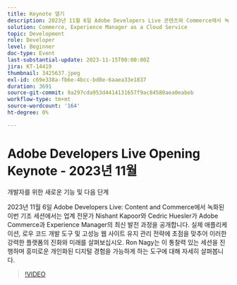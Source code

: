 ```yaml
---
title: Keynote 열기
description: 2023년 11월 6일 Adobe Developers Live 콘텐츠와 Commerce에서 녹화된 이번 기조세션에서는 업계 전문가 Nishant Kapoor와 Cedric Huesler가 Adobe Commerce과 Experience Manager의 최신 발전 과정을 공개한다. 실제 애플리케이션, 로우 코드 개발 도구 및 고성능 웹 사이트 유지 관리 전략에 초점을 맞추어 이러한 강력한 플랫폼의 진화와 미래를 살펴보십시오. Ron Nagy는 이 통찰력 있는 세션을 진행하며 흥미로운 개인화된 디지털 경험을 가능하게 하는 도구에 대해 자세히 살펴봅니다.
solution: Commerce, Experience Manager as a Cloud Service
topic: Development
role: Developer
level: Beginner
doc-type: Event
last-substantial-update: 2023-11-15T00:00:00Z
jira: KT-14419
thumbnail: 3425637.jpeg
exl-id: c69e338a-fb6e-4bcc-bd8e-6aaea33e1837
duration: 3691
source-git-commit: 9a297cda953d4414131657f9ac84580aea0eabeb
workflow-type: tm+mt
source-wordcount: '164'
ht-degree: 0%

---
```


# Adobe Developers Live Opening Keynote - 2023년 11월

개발자를 위한 새로운 기능 및 다음 단계

2023년 11월 6일 Adobe Developers Live: Content and Commerce에서 녹화된 이번 기조 세션에서는 업계 전문가 Nishant Kapoor와 Cedric Huesler가 Adobe Commerce과 Experience Manager의 최신 발전 과정을 공개합니다. 실제 애플리케이션, 로우 코드 개발 도구 및 고성능 웹 사이트 유지 관리 전략에 초점을 맞추어 이러한 강력한 플랫폼의 진화와 미래를 살펴보십시오. Ron Nagy는 이 통찰력 있는 세션을 진행하며 흥미로운 개인화된 디지털 경험을 가능하게 하는 도구에 대해 자세히 살펴봅니다.

>[!VIDEO](https://video.tv.adobe.com/v/3425637/?learn=on)
